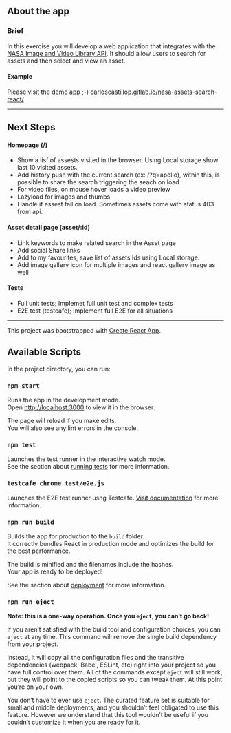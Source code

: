 ## About the app

### Brief

In this exercise you will develop a web application that integrates with the [NASA Image and Video Library API](https://images.nasa.gov/docs/images.nasa.gov_api_docs.pdf).
It should allow users to search for assets and then select and view an asset.

#### Example
Please visit the demo app ;-)
[carloscastillop.gitlab.io/nasa-assets-search-react/](https://carloscastillop.gitlab.io/nasa-assets-search-react/)

-------------
## Next Steps

#### Homepage (/)
- Show a lisf of assests visited in the browser. Using Local storage show last 10 visited assets.
- Add history push with the current search (ex: /?q=apollo), 
within this, is possible to share the search triggering the seach on load
- For video files, on mouse hover loads a video preview 
- Lazyload for images and thumbs
- Handle if assest fail on load. Sometimes assets come with status 403 from api.

#### Asset detail page (asset/:id)
- Link keywords to make related search in the Asset page
- Add social Share links
- Add to my favourites, save list of assets Ids using Local storage.
- Add image gallery icon for multiple images and react gallery image as well

#### Tests
- Full unit tests; Implemet full unit test and complex tests
- E2E test (testcafe); Implement full E2E for all situations


-------------

This project was bootstrapped with [Create React App](https://github.com/facebook/create-react-app).

## Available Scripts

In the project directory, you can run:

### `npm start`

Runs the app in the development mode.<br />
Open [http://localhost:3000](http://localhost:3000) to view it in the browser.

The page will reload if you make edits.<br />
You will also see any lint errors in the console.

### `npm test`

Launches the test runner in the interactive watch mode.<br />
See the section about [running tests](https://facebook.github.io/create-react-app/docs/running-tests) for more information.

### `testcafe chrome test/e2e.js`
Launches the E2E test runner usng Testcafe. 
[Visit documentation](https://devexpress.github.io/testcafe/documentation/getting-started/) for more information.

### `npm run build`

Builds the app for production to the `build` folder.<br />
It correctly bundles React in production mode and optimizes the build for the best performance.

The build is minified and the filenames include the hashes.<br />
Your app is ready to be deployed!

See the section about [deployment](https://facebook.github.io/create-react-app/docs/deployment) for more information.

### `npm run eject`

**Note: this is a one-way operation. Once you `eject`, you can’t go back!**

If you aren’t satisfied with the build tool and configuration choices, you can `eject` at any time. This command will remove the single build dependency from your project.

Instead, it will copy all the configuration files and the transitive dependencies (webpack, Babel, ESLint, etc) right into your project so you have full control over them. All of the commands except `eject` will still work, but they will point to the copied scripts so you can tweak them. At this point you’re on your own.

You don’t have to ever use `eject`. The curated feature set is suitable for small and middle deployments, and you shouldn’t feel obligated to use this feature. However we understand that this tool wouldn’t be useful if you couldn’t customize it when you are ready for it.


